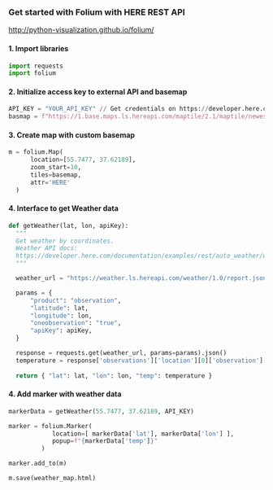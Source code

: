 ### Get started with Folium with HERE REST API
http://python-visualization.github.io/folium/

#### 1. Import libraries
```python
import requests
import folium
```

#### 2. Initialize access key to external API and basemap
```python
API_KEY = "YOUR_API_KEY" // Get credentials on https://developer.here.com
basmap = f"https://1.base.maps.ls.hereapi.com/maptile/2.1/maptile/newest/normal.day/11/525/761/256/png8?apiKey={API_KEY}"
```

#### 3. Create map with custom basemap
```python
m = folium.Map(
      location=[55.7477, 37.62189], 
      zoom_start=10,
      tiles=basemap,
      attr='HERE'
  )
```

#### 4. Interface to get Weather data
```python
def getWeather(lat, lon, apiKey):
  """
  Get weather by coordinates.
  Weather API docs: 
  https://developer.here.com/documentation/examples/rest/auto_weather/weather-observation-lat-long
  """

  weather_url = "https://weather.ls.hereapi.com/weather/1.0/report.json"

  params = {
      "product": "observation",
      "latitude": lat,
      "longitude": lon,
      "oneobservation": "true",
      "apiKey": apiKey,
  }

  response = requests.get(weather_url, params=params).json()
  temperature = response['observations']['location'][0]['observation'][0]['temperature']
  
  return { "lat": lat, "lon": lon, "temp": temperature }
```

#### 4. Add marker with weather data
```python
markerData = getWeather(55.7477, 37.62189, API_KEY)

marker = folium.Marker(
            location=[ markerData['lat'], markerData['lon'] ],
            popup=f"{markerData['temp']}"
         )

marker.add_to(m)

m.save(weather_map.html)
```
